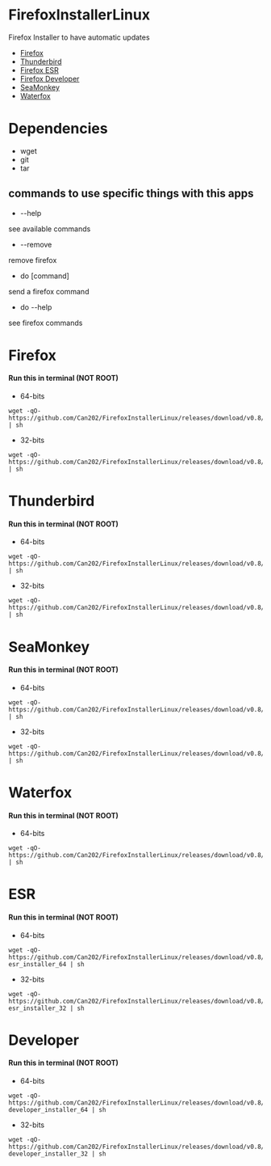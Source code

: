 # FirefoxInstallerLinux
Firefox Installer to have automatic updates

- [Firefox](#Firefox)
- [Thunderbird](#Thunderbird)
- [Firefox ESR](#ESR)
- [Firefox Developer](#Developer)
- [SeaMonkey](#SeaMonkey)
- [Waterfox](#Waterfox)

# Dependencies

- wget
- git
- tar

## commands to use specific things with this apps

- --help

see available commands

- --remove

remove firefox

- do [command]

send a firefox command

- do --help

see firefox commands

# Firefox

#### Run this in terminal (NOT ROOT)

- 64-bits
~~~
wget -qO- https://github.com/Can202/FirefoxInstallerLinux/releases/download/v0.8/firefox_installer_64 | sh
~~~
- 32-bits
~~~
wget -qO- https://github.com/Can202/FirefoxInstallerLinux/releases/download/v0.8/firefox_installer_32 | sh
~~~

# Thunderbird

#### Run this in terminal (NOT ROOT)

- 64-bits
~~~
wget -qO- https://github.com/Can202/FirefoxInstallerLinux/releases/download/v0.8/thunderbird_installer_64 | sh
~~~
- 32-bits
~~~
wget -qO- https://github.com/Can202/FirefoxInstallerLinux/releases/download/v0.8/thunderbird_installer_32 | sh
~~~


# SeaMonkey

#### Run this in terminal (NOT ROOT)
- 64-bits
~~~
wget -qO- https://github.com/Can202/FirefoxInstallerLinux/releases/download/v0.8/seamonkey_installer_64 | sh
~~~
- 32-bits
~~~
wget -qO- https://github.com/Can202/FirefoxInstallerLinux/releases/download/v0.8/seamonkey_installer_32 | sh
~~~

# Waterfox

#### Run this in terminal (NOT ROOT)
- 64-bits
~~~
wget -qO- https://github.com/Can202/FirefoxInstallerLinux/releases/download/v0.8/waterfox_installer_64 | sh
~~~

# ESR

#### Run this in terminal (NOT ROOT)

- 64-bits
~~~
wget -qO- https://github.com/Can202/FirefoxInstallerLinux/releases/download/v0.8/firefox-esr_installer_64 | sh
~~~
- 32-bits
~~~
wget -qO- https://github.com/Can202/FirefoxInstallerLinux/releases/download/v0.8/firefox-esr_installer_32 | sh
~~~


# Developer

#### Run this in terminal (NOT ROOT)

- 64-bits
~~~
wget -qO- https://github.com/Can202/FirefoxInstallerLinux/releases/download/v0.8/firefox-developer_installer_64 | sh
~~~
- 32-bits
~~~
wget -qO- https://github.com/Can202/FirefoxInstallerLinux/releases/download/v0.8/firefox-developer_installer_32 | sh
~~~



